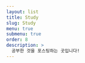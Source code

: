 ```yaml
---
layout: list
title: Study
slug: Study
menu: true
submenu: true
order: 8
description: >
  공부한 것을 포스팅하는 곳입니다!
---
```

